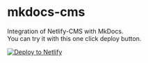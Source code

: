 # mkdocs-cms
Integration of Netlify-CMS with MkDocs.  
You can try it with this one click deploy button.

<a href="https://app.netlify.com/start/deploy?repository=https://github.com/pigeonflight/mkdocs-cms"> <img src="https://www.netlify.com/img/deploy/button.svg" title="Deploy to Netlify"> </a>
